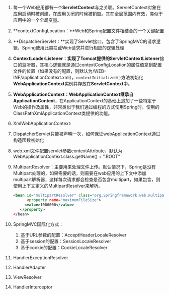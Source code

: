 1. 每一个Web应用都有一个**ServletContext**与之关联。ServletContext对象在应用启动时被创建，在应用关闭的时候被销毁。其在全局范围内有效，类似于应用中的一个全局变量。

2. **contextConfigLocation：**Web和Spring配置文件相结合的一个关键配置

3. **DispatcherServlet：**实现了Servlet接口，包含了SpringMVC的请求逻辑，Spring使用此类拦截Web请求并进行相应的逻辑处理

4. **ContextLoaderListener：**实现了Tomcat提供的**ServletContextListener**接口的监听器，其核心逻辑就是通过contextConfigLocation的属性值拿到配置文件的位置（如果没有的配置，则默认为/WEB-INF/applicationContext.xml），`contextInitialized()`方法初始化**WebApplicationContext**实例并存放在**ServletContext**中。

5. **WebApplicationContext：**WebApplicationContext继承自**ApplicationContext**，在ApplicationContext的基础上追加了一些特定于Web的操作及属性，非常类似于我们通过编程的方式使用Spring时，使用的ClassPathXmlApplicationContext类提供的功能。

6. XmlWebApplicationContext:

7. DispatcherServlet只能被声明一次，如何保证webApplicationContext通过构造函数初始化

8. web.xml文件配置servlet参数contextAttribute，默认为WebApplicationContext.class.getName() + ".ROOT"

9. MultipartResolver：主要用来处理文件上传。默认情况下，Spring是没有Multipart处理的，如果需要的话，则需要在web应用的上下文中添加multipart解析器，这样每次请求都会检查是否包含multipart，如果包含，则使用上下文定义的MultipartResolver来解析。

   ```xml
   <bean id="multipartResolver" class="org.Springframework.web.multipart.commons.Commons.MultipartResolver"
         <property name="maximumFileSize">
   		<value>1000000</value>
   	  </property>
   </bean>
   ```

10. SpringMVC国际化方式：

    1. 基于URL参数的配置：AcceptHeaderLocaleResolver
    2. 基于session的配置：SessionLocaleResolver
    3. 基于cookie的配置：CookieLocaleResolver

11. HandlerExceptionResolver

12. HandlerAdapter

13. ViewResolver

14. HandlerInterceptor